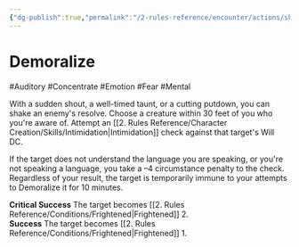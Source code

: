```yaml
---
{"dg-publish":true,"permalink":"/2-rules-reference/encounter/actions/skill-actions/demoralize/"}
---
```


# Demoralize
#Auditory #Concentrate #Emotion #Fear #Mental 

With a sudden shout, a well-timed taunt, or a cutting putdown, you can shake an enemy's resolve. Choose a creature within 30 feet of you who you're aware of. Attempt an [[2. Rules Reference/Character Creation/Skills/Intimidation\|Intimidation]] check against that target's Will DC.

If the target does not understand the language you are speaking, or you're not speaking a language, you take a –4 circumstance penalty to the check. Regardless of your result, the target is temporarily immune to your attempts to Demoralize it for 10 minutes.

**Critical Success** The target becomes [[2. Rules Reference/Conditions/Frightened\|Frightened]] 2.  
**Success** The target becomes [[2. Rules Reference/Conditions/Frightened\|Frightened]] 1.
